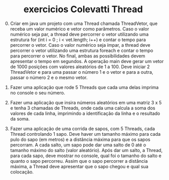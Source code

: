 <h1 align="center"> exercicios Colevatti Thread</h1>


0) Criar em java um projeto com uma Thread chamada
ThreadVetor, que receba um valor numérico e vetor como
parâmetros. Caso o valor numérico seja par, a thread deve percorrer
o vetor utilizando uma estrutura for (int i = 0 ; i < vet.length; i++) e
contar o tempo para percorrer o vetor. Caso o valor numérico seja
ímpar, a thread deve percorrer o vetor utilizando uma estrutura
foreach e contar o tempo para percorrer o vetor. No final, ambas as
possibilidades devem apresentar o tempo em segundos.
A operação main deve gerar um vetor de 1000 posições com
valores aleatórios de 1 a 100. Deve iniciar 2 ThreadVetor e para
uma passar o número 1 e o vetor e para a outra, passar o número 2
e o mesmo vetor.

1) Fazer uma aplicação que rode 5 Threads que
cada uma delas imprima no console o seu
número.
2) Fazer uma aplicação que insira números
aleatórios em uma matriz 3 x 5 e tenha 3
chamadas de Threads, onde cada uma calcula a
soma dos valores de cada linha, imprimindo a
identificação da linha e o resultado da soma.

3) Fazer uma aplicação de uma corrida de sapos, com 5
Threads, cada Thread controlando 1 sapo. Deve haver um
tamanho máximo para cada pulo do sapo (em metros) e a
distância máxima para que os sapos percorram. A cada salto,
um sapo pode dar uma salto de 0 até o tamanho máximo do
salto (valor aleatório). Após dar um salto, a Thread, para cada
sapo, deve mostrar no console, qual foi o tamanho do salto e
quanto o sapo percorreu. Assim que o sapo percorrer a
distância máxima, a Thread deve apresentar que o sapo
chegou e qual sua colocação.
